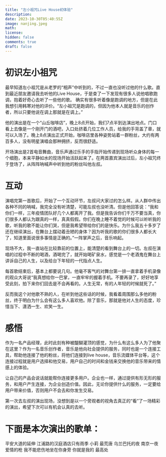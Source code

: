 ```yaml
---
title: "左小祖咒Live House初体验"
description: 
date: 2023-10-30T05:40:55Z
image: nanjing.jpeg
math: 
license: 
hidden: false
comments: true
draft: false
---
```



# 初识左小祖咒

最早知道左小祖咒是从老罗的“相声”中听到的，不过一直也没听过他的什么歌。直到最近朋友邀请我去听他的Live House，于是查了一下发现有很多人说他唱歌跑调，抱着好奇心去听了一些他的歌。
确实有很多听着像是跑调的地方，但是在此我想引用韩寒对他的评价。“左小祖咒是跑调的，但因为他本人就是音乐的创作者，所以只要他说在调上那就是在调上。”

他的演出是在一个“山丘咖啡店”，晚上8点开始，我们7点半到达演出地点。门口看上去像是一个刚开门的酒吧，入口处挤着几位工作人员，给我的手背盖了章，就可以入场了。晚上8点演出正式开始，咖啡店里各种姿势站着一群粉丝，大约有两百多人，没有明星演唱会那种拥挤，反而很舒适。

开场演出是2首电音舞曲，音乐声通过乐手的手指开始传递到现场听众身体的每一个细胞，本来平静如水的现场开始活跃起来了。在两首嘉宾演出过后，左小祖咒终于登场了，从阵阵呐喊声中听到他的粉丝叫他左叔。


# 互动

演唱完第一首歌后，开始了一个互动环节，左叔问大家过的怎么样。从人群中传出各种不同的呐喊，我完全没有听清楚，可能左叔也没听清。但是他回答说：“我和你们一样，三年疫情团队好几个人都离开了我。但是我告诉你们千万不要当真，你们很多人都认为跟真的一样，真真假假。你们在晚上睡不着觉的时候可以听听我的歌，听我的歌不能让你们哭，但是我希望带给你们的是快乐。为什么我五十多岁了还在继续演出，在舞台上摆动着丑陋的身体？因为听我的歌的你们很多人都长大了，知道里面说很多事情是正确的。”一阵掌声之后，音乐响起。

现场不大，我一直站在比较靠前的位置上，能清楚的看到舞台上的一切。左叔在演唱的过程中不断的喝酒，酒喝完了，就开始喝矿泉水，感觉是一个老酒鬼在舞台上讲诉自己的人生，以及给台下年轻的一代指点人生。

每首歌结束后，基本上都要说几句。他毫不客气的对舞台第一排一直拿着手机录像的观众大哥说“我真想给你一巴掌，一直牢牢的握着手机。不要再录了，好好地享受此刻，拍下来你们回去是不会再看的。人生无常，有的人年轻的时候就死了。”

反而我这个对他歌不熟的人，在听到他这些话的时候，我看着周围那么多他的粉丝，终于明白为什么会有这么多人喜欢他。除了音乐，那就是他对人生的态度，珍惜当下、潇洒一生、欢笑一生。

# 感悟

作为一名产品经理，此时此刻有种被醍醐灌顶的感觉，为什么有这么多人为了他聚在这里？作为一名音乐创作者，音乐是他向社会提供的服务，同时也是一个连接工具，帮助他连接了他的粉丝，将他们连接到live house，音乐流媒体平台等，这个连接过程就是用户选择和他交易，用户自己的时间和金钱来交换他的音乐带来的情感上的体验。

让自己的产品会说话就能帮你连接更多用户。企业也一样，通过提供有形无形的服务，和用户产生连接，为企业创造价值。因此，无论你提供什么的服务，一定要给用户带来价值，否则用户不会去和你发生交易。

第一次去左叔的演出现场，没想到是以一个旁观者的视角去真正的“看”了一场精彩的演出，希望下次可以有机会认真的去听。


# 下面是本次演出的歌单：

平安大道的延伸
江浦路的汉庭酒店只有雨季
小莉
最荒唐
乌兰巴托的夜
南京一夜
爱情的枪
我不能悲伤地坐在你身旁
你就是我的
最高处